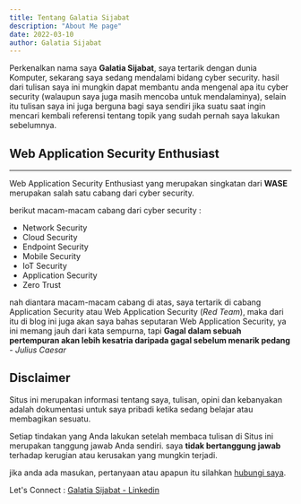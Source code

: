 ```yaml
---
title: Tentang Galatia Sijabat
description: "About Me page"
date: 2022-03-10
author: Galatia Sijabat
---
```


Perkenalkan nama saya **Galatia Sijabat**, saya tertarik dengan dunia Komputer, sekarang saya sedang mendalami bidang cyber security. hasil dari tulisan saya ini mungkin dapat membantu anda mengenal apa itu cyber security (walaupun saya juga masih mencoba untuk mendalaminya), selain itu tulisan saya ini juga berguna bagi saya sendiri jika suatu saat ingin mencari kembali referensi tentang topik yang sudah pernah saya lakukan sebelumnya.

## Web Application Security Enthusiast

---

Web Application Security Enthusiast yang merupakan singkatan dari **WASE** merupakan salah satu cabang dari cyber security.

berikut macam-macam cabang dari cyber security :

- Network Security
- Cloud Security
- Endpoint Security
- Mobile Security
- IoT Security
- Application Security
- Zero Trust

nah diantara macam-macam cabang di atas, saya tertarik di cabang Application Security atau Web Application Security (_Red Team_), maka dari itu di blog ini juga akan saya bahas seputaran Web Application Security, ya ini memang jauh dari kata sempurna, tapi **Gagal dalam sebuah pertempuran akan lebih kesatria daripada gagal sebelum menarik pedang** - _Julius Caesar_

## Disclaimer

Situs ini merupakan informasi tentang saya, tulisan, opini dan kebanyakan adalah dokumentasi untuk saya pribadi ketika sedang belajar atau membagikan sesuatu.

Setiap tindakan yang Anda lakukan setelah membaca tulisan di Situs ini merupakan tanggung jawab Anda sendiri. saya **tidak bertanggung jawab** terhadap kerugian atau kerusakan yang mungkin terjadi.

jika anda ada masukan, pertanyaan atau apapun itu silahkan [hubungi saya](/contact).

Let's Connect : [Galatia Sijabat - Linkedin](https://linkedin.com/in/galatiasijabat)
